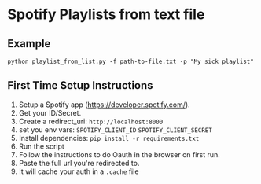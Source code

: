 # Spotify Playlists from text file

## Example

`python playlist_from_list.py -f path-to-file.txt -p "My sick playlist"`

## First Time Setup Instructions
1. Setup a Spotify app (https://developer.spotify.com/).
2. Get your ID/Secret.
3. Create a redirect_uri: `http://localhost:8000`
4. set you env vars:
`SPOTIFY_CLIENT_ID`
`SPOTIFY_CLIENT_SECRET`
5. Install dependencies: `pip install -r requirements.txt`
5. Run the script
6. Follow the instructions to do Oauth in the browser on first run.
7. Paste the full url you're redirected to.
8. It will cache your auth in a `.cache` file
